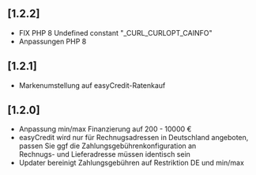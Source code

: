 ## [1.2.2]
- FIX PHP 8 Undefined constant "_CURL_CURLOPT_CAINFO"
- Anpassungen PHP 8

## [1.2.1]
- Markenumstellung auf easyCredit-Ratenkauf

## [1.2.0]
- Anpassung min/max Finanzierung auf 200 - 10000 €
- easyCredit wird nur für Rechnugsadressen in Deutschland angeboten, passen Sie ggf die Zahlungsgebührenkonfiguration an  
  Rechnugs- und Lieferadresse müssen identisch sein
- Updater bereinigt Zahlungsgebühren auf Restriktion DE und min/max